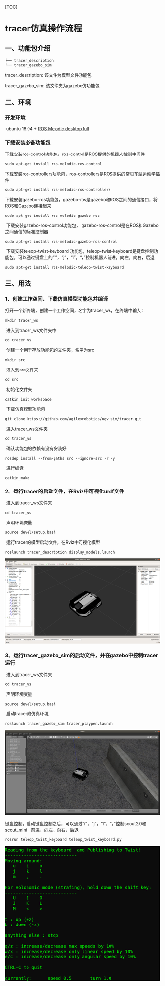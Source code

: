 [TOC]

# tracer仿真操作流程

## 一、功能包介绍

```
├── tracer_description
└── tracer_gazebo_sim
```

tracer_description: 该文件为模型文件功能包

tracer_gazebo_sim: 该文件夹为gazebo仿功能包

## 二、环境

### 开发环境

​	ubuntu 18.04 + [ROS Melodic desktop full](http://wiki.ros.org/melodic/Installation/Ubuntu)

### 下载安装必备功能包

​	下载安装ros-control功能包，ros-control是ROS提供的机器人控制中间件

```
sudo apt-get install ros-melodic-ros-control
```

​	下载安装ros-controllers功能包，ros-controllers是ROS提供的常见车型运动学插件

```
sudo apt-get install ros-melodic-ros-controllers
```

​	下载安装gazebo-ros功能包，gazebo-ros是gazebo和ROS之间的通信接口，将ROS和Gazebo连接起来

```
sudo apt-get install ros-melodic-gazebo-ros
```

​	下载安装gazebo-ros-control功能包， gazebo-ros-control是在ROS和Gazebo之间通信的标准控制器

```
sudo apt-get install ros-melodic-gazebo-ros-control
```

​	下载安装teleop-twist-keyboard 功能包，teleop-twist-keyboard是键盘控制功能包，可以通过键盘上的“i”，“j”，“l”，“，”控制机器人前进，向左，向右，后退

```
sudo apt-get install ros-melodic-teleop-twist-keyboard 
```



## 三、用法

### 1、创建工作空间、下载仿真模型功能包并编译

​		打开一个新终端，创建一个工作空间，名字为tracer_ws，在终端中输入：

```
mkdir tracer_ws
```

​		进入到tracer_ws文件夹中

```
cd tracer_ws
```

​		创建一个用于存放功能包的文件夹，名字为src

```
mkdir src
```

​		进入到src文件夹

```
cd src
```

​		初始化文件夹

```
catkin_init_workspace
```

​		下载仿真模型功能包

```
git clone https://github.com/agilexrobotics/ugv_sim/tracer.git
```

​		进入tracer_ws文件夹

```
cd tracer_ws
```

​		确认功能包的依赖有没有安装好

```
rosdep install --from-paths src --ignore-src -r -y 
```

​		进行编译

```
catkin_make
```



### 2、运行tracer的启动文件，在Rviz中可视化urdf文件

​	进入到tracer_ws文件夹

```
cd tracer_ws
```

​	声明环境变量

```
source devel/setup.bash
```

​	运行tracer的模型启动文件，在Rviz中可视化模型

```
roslaunch tracer_description display_models.launch 
```

![img](image/rviz.png) 

### 3、运行tracer_gazebo_sim的启动文件，并在gazebo中控制tracer运行

​	进入到tracer_ws文件夹

```
cd tracer_ws
```

​	声明环境变量

```
source devel/setup.bash
```

​	启动tracer的仿真环境

```
roslaunch tracer_gazebo_sim tracer_playpen.launch
```

![img](image/gazebo.png) 

​	键盘控制，启动键盘控制之后，可以通过“i”，“j”，“l”，“，”控制scout2.0和scout_mini，前进，向左，向右，后退

```
rosrun teleop_twist_keyboard teleop_twist_keyboard.py 
```

![img](image/teleop.png) 


